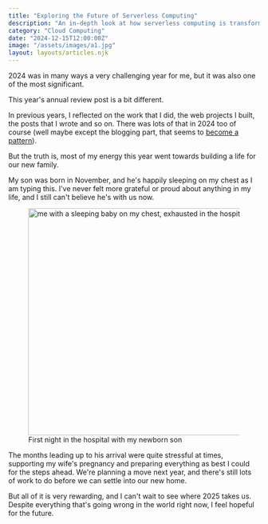 ```yaml
---
title: "Exploring the Future of Serverless Computing"
description: "An in-depth look at how serverless computing is transforming cloud infrastructure and software development."
category: "Cloud Computing"
date: "2024-12-15T12:00:00Z"
image: "/assets/images/a1.jpg"
layout: layouts/articles.njk
---
```


<p class="mb-5">2024 was in many ways a very challenging year for me, but it was also one of the most significant.<p>

This year's annual review post is a bit different.

In previous years, I reflected on the work that I did, the web projects I built, the posts that I wrote and so on. There was lots of that in 2024 too of course (well maybe except the blogging part, that seems to [become a pattern](https://front-end.social/@matuzo/113729399287780395)).

But the truth is, most of my energy this year went towards building a life for our new family.

My son was born in November, and he's happily sleeping on my chest as I am typing this. I've never felt more grateful or proud about anything in my life, and I still can't believe he's with us now.

<figure class="extend">
    <img src="https://res.cloudinary.com/mxb/image/upload/v1735639452/baby_qat7qw.jpg" width="800" height="454" loading="lazy" alt="me with a sleeping baby on my chest, exhausted in the hospital" />
    <figcaption>First night in the hospital with my newborn son</figcaption>
</figure>

The months leading up to his arrival were quite stressful at times, supporting my wife's pregnancy and preparing everything as best I could for the steps ahead. We're planning a move next year, and there's still lots of work to do before we can settle into our new home.

But all of it is very rewarding, and I can't wait to see where 2025 takes us. Despite everything that's going wrong in the world right now, I feel hopeful for the future.
